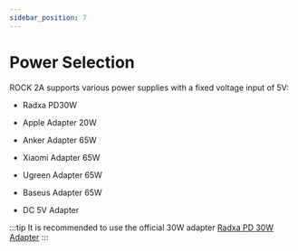 ```yaml
---
sidebar_position: 7
---
```


# Power Selection

ROCK 2A supports various power supplies with a fixed voltage input of 5V:

- Radxa PD30W

- Apple Adapter 20W

- Anker Adapter 65W

- Xiaomi Adapter 65W

- Ugreen Adapter 65W

- Baseus Adapter 65W

- DC 5V Adapter

:::tip
It is recommended to use the official 30W adapter [Radxa PD 30W Adapter](/accessories/pd_30w.md)
:::
